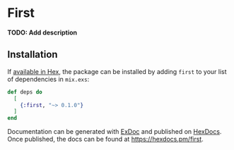 # First

**TODO: Add description**

## Installation

If [available in Hex](https://hex.pm/docs/publish), the package can be installed
by adding `first` to your list of dependencies in `mix.exs`:

```elixir
def deps do
  [
    {:first, "~> 0.1.0"}
  ]
end
```

Documentation can be generated with [ExDoc](https://github.com/elixir-lang/ex_doc)
and published on [HexDocs](https://hexdocs.pm). Once published, the docs can
be found at <https://hexdocs.pm/first>.
